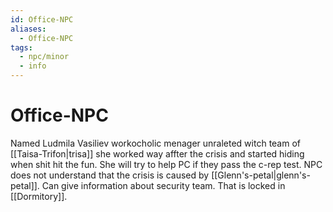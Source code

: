 ```yaml
---
id: Office-NPC
aliases:
  - Office-NPC
tags:
  - npc/minor
  - info
---
```


# Office-NPC

Named Ludmila Vasiliev workocholic menager unraleted witch team of [[Taisa-Trifon|trisa]] she worked way affter the crisis and started hiding when shit hit the fun. She will try to help PC if they pass the c-rep test.
NPC does not understand that the crisis is caused by [[Glenn's-petal|glenn's-petal]].
Can give information about security team. That is locked in [[Dormitory]].
